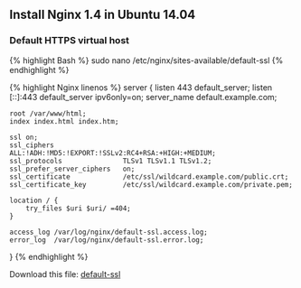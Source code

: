 ## Install Nginx 1.4 in Ubuntu 14.04

### Default HTTPS virtual host

{% highlight Bash %}
sudo nano /etc/nginx/sites-available/default-ssl
{% endhighlight %}

{% highlight Nginx linenos %}
server {
    listen 443 default_server;
    listen [::]:443 default_server ipv6only=on;
    server_name default.example.com;

    root /var/www/html;
    index index.html index.htm;

    ssl on;
    ssl_ciphers                 ALL:!ADH:!MD5:!EXPORT:!SSLv2:RC4+RSA:+HIGH:+MEDIUM;
    ssl_protocols               TLSv1 TLSv1.1 TLSv1.2;
    ssl_prefer_server_ciphers   on;
    ssl_certificate             /etc/ssl/wildcard.example.com/public.crt;
    ssl_certificate_key         /etc/ssl/wildcard.example.com/private.pem;

    location / {
        try_files $uri $uri/ =404;
    }

    access_log /var/log/nginx/default-ssl.access.log;
    error_log  /var/log/nginx/default-ssl.error.log;
}
{% endhighlight %}

Download this file: [default-ssl](files/nginx/default-ssl)
